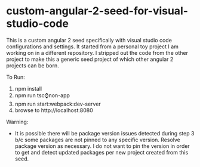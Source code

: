# custom-angular-2-seed-for-visual-studio-code
This is a custom angular 2 seed specifically with visual studio code configurations and settings. It started from a personal toy project I am working on in a different repository. I stripped out the code from the other project to make this a generic seed project of which other angular 2 projects can be born.

To Run:
1) npm install 
2) npm run tsc:watch:non-app
3) npm run start:webpack:dev-server
4) browse to http://localhost:8080

Warning: 
- It is possible there will be package version issues detected during step 3 b/c some packages are not pinned to any specific version. Resolve package version as necessary. I do not want to pin the version in order to get and detect updated packages per new project created from this seed.

